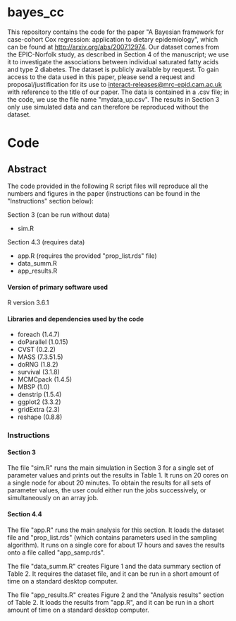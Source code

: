 # bayes_cc
This repository contains the code for the paper "A Bayesian framework for case-cohort Cox regression: application to dietary epidemiology", which can be found at http://arxiv.org/abs/2007.12974. Our dataset comes from the EPIC-Norfolk study, as described in Section 4 of the manuscript; we use it to investigate the associations between individual saturated fatty acids and type 2 diabetes. The dataset is publicly available by request. To gain access to the data used in this paper, please send a request and proposal/justification for its use to interact-releases@mrc-epid.cam.ac.uk with reference to the title of our paper. The data is contained in a .csv file; in the code, we use the file name "mydata_up.csv". The results in Section 3 only use simulated data and can therefore be reproduced without the dataset.

# Code

## Abstract

The code provided in the following R script files will reproduce all the numbers and figures in the paper (instructions can be found in the "Instructions" section below):

Section 3 (can be run without data)

* sim.R

Section 4.3 (requires data)

* app.R (requires the provided "prop_list.rds" file)
* data_summ.R
* app_results.R

#### Version of primary software used

R version 3.6.1

#### Libraries and dependencies used by the code

* foreach (1.4.7)
* doParallel (1.0.15)
* CVST (0.2.2)
* MASS (7.3.51.5)
* doRNG (1.8.2)
* survival (3.1.8)
* MCMCpack (1.4.5)
* MBSP (1.0)
* denstrip (1.5.4)
* ggplot2 (3.3.2)
* gridExtra (2.3)
* reshape (0.8.8)

### Instructions

#### Section 3

The file "sim.R" runs the main simulation in Section 3 for a single set of parameter values and prints out the results in Table 1. It runs on 20 cores on a single node for about 20 minutes. To obtain the results for all sets of parameter values, the user could either run the jobs successively, or simultaneously on an array job.

#### Section 4.4

The file "app.R" runs the main analysis for this section. It loads the dataset file and "prop_list.rds" (which contains parameters used in the sampling algorithm). It runs on a single core for about 17 hours and saves the results onto a file called "app_samp.rds".

The file "data_summ.R" creates Figure 1 and the data summary section of Table 2. It requires the dataset file, and it can be run in a short amount of time on a standard desktop computer.

The file "app_results.R" creates Figure 2 and the "Analysis results" section of Table 2. It loads the results from "app.R", and it can be run in a short amount of time on a standard desktop computer.
